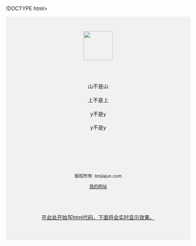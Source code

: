 !DOCTYPE html>
<html lang="zh-CN">
  <head>
    <meta charset="utf-8">
    <meta name="viewport" content="width=device-width, initial-scale=1" />
    <title>康文昌的在线HTML 教学小工具</title>
  </head>  
  <body style="margin: 0;">
    <div style="
      background-color: #f1f1f1;
      text-align: center;
      padding: 40px;
      "
    >
      <img alt"山" src="https://kangwenchang.com/logo.png" width="80px" height="80px"
    </div>
    <div style="
      max-width: 760px;
      margin: 30px auto;
      padding:15px;
      line-height: 1.7;
      ">
      <p>山不是山</p>
      <p>上不是上</p>
      <p>y不是y</p>
      <p>y不是y</p>
    </div>
    <div style="
      background-color: #f1f1f1;
      text-align: center;
      padding: 40px;
      font-size: 12px;
      "
    >
     <p>版权所有: limjiajun.com</p>
     <a href="https://limjiajun.com">我的网站</p>
    </div>
  </body>
</html>
  <body>
    <p>在此处开始写html代码，下面将会实时显示效果。</p>
  </body>
</html>
